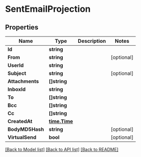 # SentEmailProjection

## Properties

Name | Type | Description | Notes
------------ | ------------- | ------------- | -------------
**Id** | **string** |  | 
**From** | **string** |  | [optional] 
**UserId** | **string** |  | 
**Subject** | **string** |  | [optional] 
**Attachments** | **[]string** |  | 
**InboxId** | **string** |  | 
**To** | **[]string** |  | 
**Bcc** | **[]string** |  | 
**Cc** | **[]string** |  | 
**CreatedAt** | [**time.Time**](time.Time) |  | 
**BodyMD5Hash** | **string** |  | [optional] 
**VirtualSend** | **bool** |  | [optional] 

[[Back to Model list]](../README#documentation-for-models) [[Back to API list]](../README#documentation-for-api-endpoints) [[Back to README]](../README)


